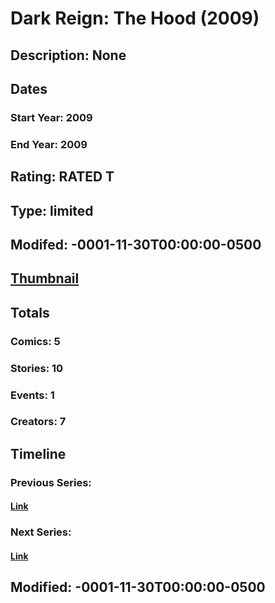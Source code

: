 # Dark Reign: The Hood (2009)
## Description: None
## Dates
### Start Year: 2009
### End Year: 2009
## Rating: RATED T
## Type: limited
## Modifed: -0001-11-30T00:00:00-0500
## [Thumbnail](http://i.annihil.us/u/prod/marvel/i/mg/b/d0/4bb52b50cde91.jpg)
## Totals
### Comics: 5
### Stories: 10
### Events: 1
### Creators: 7
## Timeline
### Previous Series: 
#### [Link]()
### Next Series: 
#### [Link]()
## Modified: -0001-11-30T00:00:00-0500